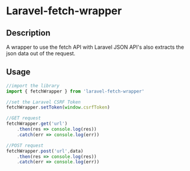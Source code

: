 # Laravel-fetch-wrapper

## Description

A wrapper to use the fetch API with Laravel JSON API's
also extracts the json data out of the request.

## Usage


```javascript
//import the library
import { fetchWrapper } from 'laravel-fetch-wrapper'

//set the Laravel CSRF Token
fetchWrapper.setToken(window.csrfToken)

//GET request
fetchWrapper.get('url')
	.then(res => console.log(res))
	.catch(err => console.log(err))

//POST request
fetchWrapper.post('url',data)
	.then(res => console.log(res))
	.catch(err => console.log(err))
```